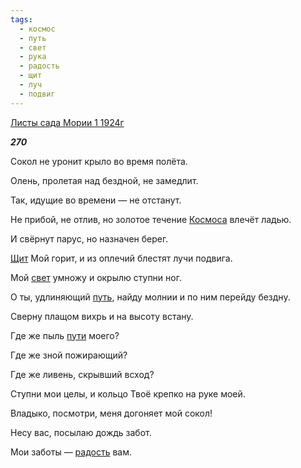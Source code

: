 ```yaml
---
tags:
  - космос
  - путь
  - свет
  - рука
  - радость
  - щит
  - луч
  - подвиг
---
```

[Листы сада Мории 1 1924г](https://127.0.0.1:4002/agni/1924)

___270___

Сокол не уронит крыло во время полёта.   

Олень, пролетая над бездной, не замедлит.   

Так, идущие во времени — не отстанут.   

Не прибой, не отлив, но золотое течение [Космоса](../../../tags/#космос) влечёт ладью.   

И свёрнут парус, но назначен берег.   

[Щит](../../../tags/#щит) Мой горит, и из оплечий блестят лучи подвига.   

Мой [свет](../../../tags/#свет) умножу и окрылю ступни ног.   

О ты, удлиняющий [путь](../../../tags/#путь), найду молнии и по ним перейду бездну.   

Сверну плащом вихрь и на высоту встану.   

Где же пыль [пути](../../../tags/#путь) моего?   

Где же зной пожирающий?   

Где же ливень, скрывший всход?   

Ступни мои целы, и кольцо Твоё крепко на руке моей.   

Владыко, посмотри, меня догоняет мой сокол!   

Несу вас, посылаю дождь забот.   

Мои заботы — [радость](../../../tags/#радость) вам.   

